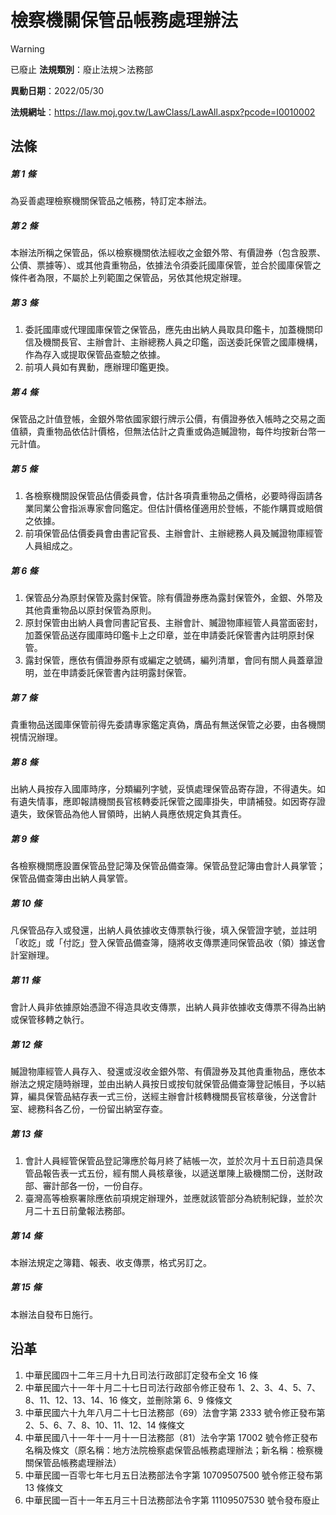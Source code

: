 # 檢察機關保管品帳務處理辦法


> [!WARNING]
> 已廢止
**法規類別**：廢止法規＞法務部

**異動日期**：2022/05/30  

**法規網址**：https://law.moj.gov.tw/LawClass/LawAll.aspx?pcode=I0010002



## 法條
##### 第 1 條
為妥善處理檢察機關保管品之帳務，特訂定本辦法。

##### 第 2 條
本辦法所稱之保管品，係以檢察機關依法經收之金銀外幣、有價證券（包含股票、公債、票據等）、或其他貴重物品，依據法令須委託國庫保管，並合於國庫保管之條件者為限，不屬於上列範圍之保管品，另依其他規定辦理。

##### 第 3 條
1. 委託國庫或代理國庫保管之保管品，應先由出納人員取具印鑑卡，加蓋機關印信及機關長官、主辦會計、主辦總務人員之印鑑，函送委託保管之國庫機構，作為存入或提取保管品查驗之依據。
1. 前項人員如有異動，應辦理印鑑更換。

##### 第 4 條
保管品之計值登帳，金銀外幣依國家銀行牌示公價，有價證券依入帳時之交易之面值額，貴重物品依估計價格，但無法估計之貴重或偽造贓證物，每件均按新台幣一元計值。

##### 第 5 條
1. 各檢察機關設保管品估價委員會，估計各項貴重物品之價格，必要時得函請各業同業公會指派專家會同鑑定。但估計價格僅適用於登帳，不能作購買或賠償之依據。
1. 前項保管品估價委員會由書記官長、主辦會計、主辦總務人員及贓證物庫經管人員組成之。

##### 第 6 條
1. 保管品分為原封保管及露封保管。除有價證券應為露封保管外，金銀、外幣及其他貴重物品以原封保管為原則。
1. 原封保管由出納人員會同書記官長、主辦會計、贓證物庫經管人員當面密封，加蓋保管品送存國庫時印鑑卡上之印章，並在申請委託保管書內註明原封保管。
1. 露封保管，應依有價證券原有或編定之號碼，編列清單，會同有關人員蓋章證明，並在申請委託保管書內註明露封保管。

##### 第 7 條
貴重物品送國庫保管前得先委請專家鑑定真偽，膺品有無送保管之必要，由各機關視情況辦理。

##### 第 8 條
出納人員按存入國庫時序，分類編列字號，妥慎處理保管品寄存證，不得遺失。如有遺失情事，應即報請機關長官核轉委託保管之國庫掛失，申請補發。如因寄存證遺失，致保管品為他人冒領時，出納人員應依規定負其責任。

##### 第 9 條
各檢察機關應設置保管品登記簿及保管品備查簿。保管品登記簿由會計人員掌管；保管品備查簿由出納人員掌管。

##### 第 10 條
凡保管品存入或發還，出納人員依據收支傳票執行後，填入保管證字號，並註明「收訖」或「付訖」登入保管品備查簿，隨將收支傳票連同保管品收（領）據送會計室辦理。

##### 第 11 條
會計人員非依據原始憑證不得造具收支傳票，出納人員非依據收支傳票不得為出納或保管移轉之執行。

##### 第 12 條
贓證物庫經管人員存入、發還或沒收金銀外幣、有價證券及其他貴重物品，應依本辦法之規定隨時辦理，並由出納人員按日或按旬就保管品備查簿登記帳目，予以結算，編具保管品結存表一式三份，送經主辦會計核轉機關長官核章後，分送會計室、總務科各乙份，一份留出納室存查。

##### 第 13 條
1. 會計人員經管保管品登記簿應於每月終了結帳一次，並於次月十五日前造具保管品報告表一式五份，經有關人員核章後，以遞送單陳上級機關二份，送財政部、審計部各一份，一份自存。
1. 臺灣高等檢察署除應依前項規定辦理外，並應就該管部分為統制紀錄，並於次月二十五日前彙報法務部。

##### 第 14 條
本辦法規定之簿籍、報表、收支傳票，格式另訂之。

##### 第 15 條
本辦法自發布日施行。

## 沿革
1. 中華民國四十二年三月十九日司法行政部訂定發布全文 16 條
1. 中華民國六十一年十月二十七日司法行政部令修正發布 1、2、3、4、5、7、8、11、12、13、14、16  條文，並刪除第 6、9 條條文
1. 中華民國六十九年八月二十七日法務部（69）法會字第 2333 號令修正發布第 2、5、6、7、8、10、11、12、14  條條文
1. 中華民國八十一年十一月十一日法務部（81）法令字第 17002  號令修正發布名稱及條文（原名稱：地方法院檢察處保管品帳務處理辦法；新名稱：檢察機關保管品帳務處理辦法）
1. 中華民國一百零七年七月五日法務部法令字第 10709507500  號令修正發布第 13 條條文
1. 中華民國一百十一年五月三十日法務部法令字第 11109507530  號令發布廢止
